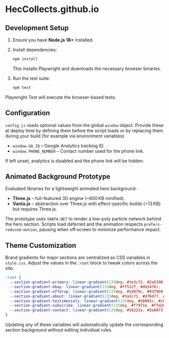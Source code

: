 # HecCollects.github.io

## Development Setup

1. Ensure you have **Node.js 18+** installed.

2. Install dependencies:

   ```bash
   npm install
   ```

   This installs Playwright and downloads the necessary browser binaries.

3. Run the test suite:

   ```bash
   npm test
   ```

Playwright Test will execute the browser-based tests.

## Configuration

`config.js` reads optional values from the global `window` object.
Provide these at deploy time by defining them before the script loads or by
replacing them during your build (for example via environment variables).

- `window.GA_ID` – Google Analytics tracking ID.
- `window.PHONE_NUMBER` – Contact number used for the phone link.

If left unset, analytics is disabled and the phone link will be hidden.

## Animated Background Prototype

Evaluated libraries for a lightweight animated hero background:

- **Three.js** – full-featured 3D engine (~600 KB minified).
- **Vanta.js** – abstraction over Three.js with effect-specific builds (~13 KB) but requires Three.js.

The prototype uses `VANTA.NET` to render a low-poly particle network behind the hero section. Scripts load deferred and the animation respects `prefers-reduced-motion`, pausing when off‑screen to minimize performance impact.


## Theme Customization

Brand gradients for major sections are centralized as CSS variables in `style.css`. Adjust the values in the `:root` block to tweak colors across the site:

```css
:root {
  --section-gradient-primary: linear-gradient(135deg, #1e3c72, #2a5298);
  --section-gradient-ebay: linear-gradient(135deg, #ff512f, #dd2476);
  --section-gradient-offerup: linear-gradient(135deg, #1d976c, #93f9b9);
  --section-gradient-about: linear-gradient(135deg, #3a1c71, #d76d77, #ffaf7b);
  --section-gradient-testimonials: linear-gradient(135deg, #20002c, #cbb4d4);
  --section-gradient-subscribe: linear-gradient(135deg, #f7971e, #ffd200);
  --section-gradient-contact: linear-gradient(135deg, #16222a, #3a6073);
}
```

Updating any of these variables will automatically update the corresponding section background without editing individual rules.

